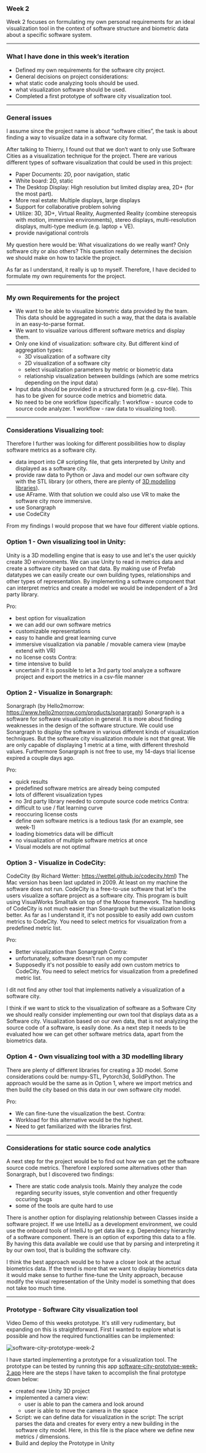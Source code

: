 ### Week 2
Week 2 focuses on formulating my own personal requirements for an ideal visualization tool in the context of software structure and biometric data about a specific software system.

___

### What I have done in this week’s iteration
* Defined my own requirements for the software city project.
* General decisions on project considerations:
 * what static code analyzing tools should be used.
 * what visualization software should be used.
* Completed a first prototype of software city visualization tool.

___

### General issues
I assume since the project name is about “software cities”, the task is about finding a way to visualize data in a software city format.

After talking to Thierry, I found out that we don’t want to only use Software Cities as a visualization technique for the project.
There are various different types of software visualization that could be used in this project:
* Paper Documents: 2D, poor navigation, static
* White board: 2D, static
* The Desktop Display: High resolution but limited display area, 2D+ (for the most part).
* More real estate: Multiple displays, large displays
* Support for collaborative problem solving
* Utilize: 3D, 3D+, Virtual Reality, Augmented Reality (combine stereopsis with motion, immersive environments), stereo displays, multi-resolution displays, multi-type medium (e.g. laptop + VE).
* provide navigational controls

My question here would be: What visualizations do we really want? Only software city or also others? This question really determines the decision we should make on how to tackle the project.

As far as I understand, it really is up to myself. Therefore, I have decided to formulate my own requirements for the project.

___

### My own Requirements for the project
* We want to be able to visualize biometric data provided by the team. This data should be aggregated in such a way, that the data is available in an easy-to-parse format.
* We want to visualize various different software metrics and display them.
* Only one kind of visualization: software city. But different kind of aggregation types:
  * 3D visualization of a software city
  * 2D visualization of a software city
  * select visualization parameters by metric or biometric data
  * relationship visualization between buildings (which are some metrics depending on the input data)
* Input data should be provided in a structured form (e.g. csv-file). This has to be given for source code metrics and biometric data.
* No need to be one workflow (specifically: 1 workflow - source code to source code analyzer. 1 workflow - raw data to visualizing tool).

___

### Considerations Visualizing tool:
Therefore I further was looking for different possibilities how to display software metrics as a software city.
* data import into C# scripting file, that gets interpreted by Unity and displayed as a software city.
* provide raw data to Python or Java and model our own software city with the STL library (or others, there are plenty of [3D modelling libraries](https://github.com/analysis-tools-dev/static-analysis#java)).
* use AFrame. With that solution we could also use VR to make the software city more immersive.
* use Sonargraph
* use CodeCity

From my findings I would propose that we have four different viable options.

### Option 1 - Own visualizing tool in Unity:
Unity is a 3D modelling engine that is easy to use and let's the user quickly create 3D environments.
We can use Unity to read in metrics data and create a software city based on that data. By making use of Prefab datatypes we can easily create our own building types, relationships and other types of representation. By implementing a software component that can interpret metrics and create a model we would be independent of a 3rd party library.

Pro:
* best option for visualization
* we can add our own software metrics
* customizable representations
* easy to handle and great learning curve
* immersive visualization via panable / movable camera view (maybe extend with VR)
* no license costs
Contra:
* time intensive to build
* uncertain if it is possible to let a 3rd party tool analyze a software project and export the metrics in a csv-file manner

### Option 2 - Visualize in Sonargraph:
Sonargraph (by Hello2morrow: https://www.hello2morrow.com/products/sonargraph)
Sonargraph is a software for software visualization in general. It is more about finding weaknesses in the design of the software structure.
We could use Sonargraph to display the software in various different kinds of visualization techniques. But the software city visualization module is not that great.
We are only capable of displaying 1 metric at a time, with different threshold values.
Furthermore Sonargraph is not free to use, my 14-days trial license expired a couple days ago.

Pro:
* quick results
* predefined software metrics are already being computed
* lots of different visualization types
* no 3rd party library needed to compute source code metrics
Contra:
* difficult to use / flat learning curve
* reoccuring license costs
* define own software metrics is a tedious task (for an example, see week-1)
* loading biometrics data will be difficult
* no visualization of multiple software metrics at once
* Visual models are not optimal

### Option 3 - Visualize in CodeCity:
CodeCity (by Richard Wetter: https://wettel.github.io/codecity.html)
The Mac version has been last updated in 2009. At least on my machine the software does not run.
CodeCity is a free-to-use software that let's the users visualize a softare project as a software city. This program is built using VisualWorks Smalltalk on top of the Moose framework. The handling of CodeCity is not much easier than Sonargraph but the visualization looks better. As far as I understand it, it's not possible to easily add own custom metrics to CodeCity. You need to select metrics for visualization from a predefined metric list.

Pro:
* Better visualization than Sonargraph
Contra:
* unfortunately, software doesn't run on my computer
* Supposedly it's not possible to easily add own custom metrics to CodeCity. You need to select metrics for visualization from a predefined metric list.

I dit not find any other tool that implements natively a visualization of a software city. 

I think if we want to stick to the visualization of software as a Software City we should really consider implementing our own tool that displays data as a Software city.
Visualization based on our own data, that is not analyzing the source code of a software, is easily done.
As a next step it needs to be evaluated how we can get other software metrics data, apart from the biometrics data.

### Option 4 - Own visualizing tool with a 3D modelling library
There are plenty of different libraries for creating a 3D model. Some considerations could be: numpy-STL, Pytorch3d, SolidPython.
The approach would be the same as in Option 1, where we import metrics and then build the city based on this data in our own software city model.

Pro:
* We can fine-tune the visualization the best.
Contra:
* Workload for this alternative would be the highest.
* Need to get familiarized with the libraries first.

___

### Considerations for static source code analytics
A next step for the project would be to find out how we can get the software source code metrics. Therefore I explored some alternatives other than Sonargraph, but I discovered two findings:
* There are static code analysis tools. Mainly they analyze the code regarding security issues, style convention and other frequently occuring bugs
* some of the tools are quite hard to use

There is another option for displaying relationship between Classes inside a software project. If we use IntelliJ as a development environment, we could use the onboard tools of IntelliJ to get data like e.g. Dependency hierarchy of a software component. There is an option of exporting this data to a file. By having this data available we could use that by parsing and interpreting it by our own tool, that is building the software city.

I think the best approach would be to have a closer look at the actual biometrics data. If the trend is more that we want to display biometrics data it would make sense to further fine-tune the Unity approach, because modify the visual representation of the Unity model is something that does not take too much time.

___

### Prototype - Software City visualization tool
Video Demo of this weeks prototype. It's still very rudimentary, but expanding on this is straightforward. First I wanted to explore what is possible and how the required functionalities can be implemented:

![software-city-prototype-week-2](https://github.com/jonaslanzlinger/software-city-project/assets/141398686/11da6d31-e722-493c-876a-f91d3050a9f8)

I have started implementing a prototype for a visualization tool. 
The prototype can be tested by running this app [software-city-prototype-week-2.app](unity-project/software-city-prototype-week-2.app)
Here are the steps I have taken to accomplish the final prototype down below:
* created new Unity 3D project
* implemented a camera view:
  * user is able to pan the camera and look around
  * user is able to move the camera in the space
* Script: we can define data for visualization in the script: The script parses the data and creates for every entry a new building in the software city model. Here, in this file is the place where we define new metrics / dimensions.
* Build and deploy the Prototype in Unity
